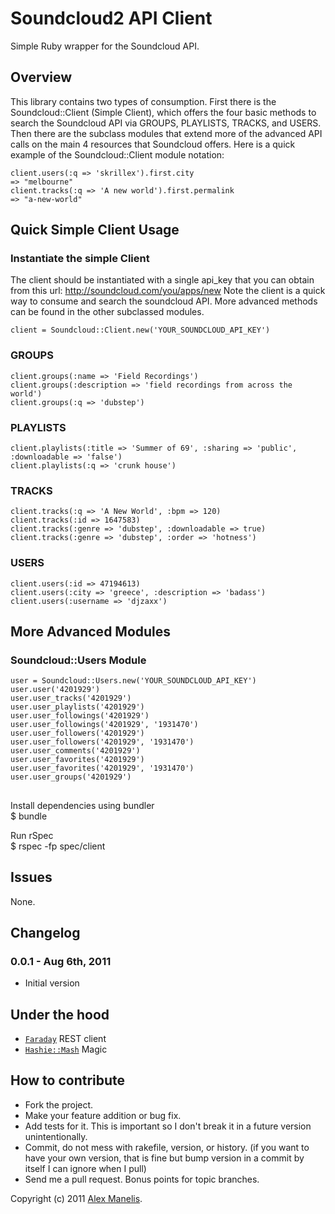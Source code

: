 # Soundcloud2 API Client

Simple Ruby wrapper for the Soundcloud API.  

## Overview

This library contains two types of consumption. First there is the Soundcloud::Client (Simple Client), which offers the four basic methods to search the Soundcloud API via GROUPS, PLAYLISTS, TRACKS, and USERS. Then there are the subclass modules that extend more of the advanced API calls on the main 4 resources that Soundcloud offers. Here is a quick example of the Soundcloud::Client module notation:

    client.users(:q => 'skrillex').first.city
    => "melbourne"
    client.tracks(:q => 'A new world').first.permalink
    => "a-new-world"

## Quick Simple Client Usage

### Instantiate the simple Client
The client should be instantiated with a single api_key that you can obtain from this url: http://soundcloud.com/you/apps/new
Note the client is a quick way to consume and search the soundcloud API. More advanced methods can
be found in the other subclassed modules.

    client = Soundcloud::Client.new('YOUR_SOUNDCLOUD_API_KEY')

### GROUPS
    client.groups(:name => 'Field Recordings')
    client.groups(:description => 'field recordings from across the world')
    client.groups(:q => 'dubstep')

### PLAYLISTS
    client.playlists(:title => 'Summer of 69', :sharing => 'public', :downloadable => 'false')
    client.playlists(:q => 'crunk house')

### TRACKS
    client.tracks(:q => 'A New World', :bpm => 120)
    client.tracks(:id => 1647583)
    client.tracks(:genre => 'dubstep', :downloadable => true)
    client.tracks(:genre => 'dubstep', :order => 'hotness')
    
### USERS
    client.users(:id => 47194613)
    client.users(:city => 'greece', :description => 'badass')
    client.users(:username => 'djzaxx')
    
## More Advanced Modules

### Soundcloud::Users Module
    user = Soundcloud::Users.new('YOUR_SOUNDCLOUD_API_KEY')
    user.user('4201929')
    user.user_tracks('4201929')
    user.user_playlists('4201929')
    user.user_followings('4201929')
    user.user_followings('4201929', '1931470')
    user.user_followers('4201929')
    user.user_followers('4201929', '1931470')
    user.user_comments('4201929')
    user.user_favorites('4201929')
    user.user_favorites('4201929', '1931470')
    user.user_groups('4201929')

##

Install dependencies using bundler  
    $ bundle 

Run rSpec  
    $ rspec -fp spec/client

## Issues
  None.  

<a name="changelog"></a>
## Changelog

### 0.0.1 - Aug 6th, 2011

* Initial version


## Under the hood
* [`Faraday`](https://github.com/technoweenie/faraday) REST client
* [`Hashie::Mash`](http://github.com/intridea/hashie)  Magic

## How to contribute
 
* Fork the project.
* Make your feature addition or bug fix.
* Add tests for it. This is important so I don't break it in a
  future version unintentionally.
* Commit, do not mess with rakefile, version, or history.
  (if you want to have your own version, that is fine but bump version in a commit by itself I can ignore when I pull)
* Send me a pull request. Bonus points for topic branches.

Copyright (c) 2011 [Alex Manelis](http://twitter.com/amanelis). 
